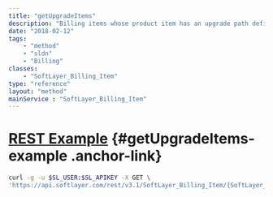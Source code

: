 ```yaml
---
title: "getUpgradeItems"
description: "Billing items whose product item has an upgrade path defined in our system will return all the product items in the upgrade path."
date: "2018-02-12"
tags:
    - "method"
    - "sldn"
    - "Billing"
classes:
    - "SoftLayer_Billing_Item"
type: "reference"
layout: "method"
mainService : "SoftLayer_Billing_Item"
---
```


# [REST Example](#getUpgradeItems-example) <a href="/article/rest/"><i class="fas fa-question"></i></a> {#getUpgradeItems-example .anchor-link} 
```bash
curl -g -u $SL_USER:$SL_APIKEY -X GET \
'https://api.softlayer.com/rest/v3.1/SoftLayer_Billing_Item/{SoftLayer_Billing_ItemID}/getUpgradeItems'
```
